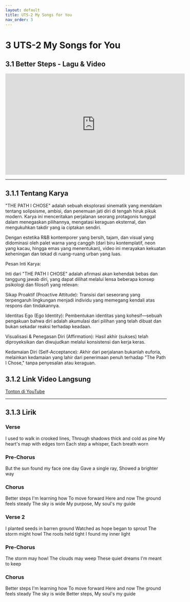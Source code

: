 ```yaml
---
layout: default
title: UTS-2 My Songs for You
nav_order: 3
---
```


# 3 UTS-2 My Songs for You

## 3.1 Better Steps - Lagu & Video

<div align="center">
    <iframe width="560" height="315" src="https://www.youtube.com/embed/dQw4w9WgXcQ" title="YouTube video player" frameborder="0" allow="accelerometer; autoplay; clipboard-write; encrypted-media; gyroscope; picture-in-picture" allowfullscreen></iframe>
</div>

---

## 3.1.1 Tentang Karya

"THE PATH I CHOSE" adalah sebuah eksplorasi sinematik yang mendalam tentang solipsisme, ambisi, dan penemuan jati diri di tengah hiruk pikuk modern. Karya ini menceritakan perjalanan seorang protagonis tunggal dalam menegaskan pilihannya, mengatasi keraguan eksternal, dan mengukuhkan takdir yang ia ciptakan sendiri.

Dengan estetika R&B kontemporer yang bersih, tajam, dan visual yang didominasi oleh palet warna yang canggih (dari biru kontemplatif, neon yang kacau, hingga emas yang menentukan), video ini merayakan kekuatan keheningan dan tekad di ruang-ruang urban yang luas.

Pesan Inti Karya:

Inti dari "THE PATH I CHOSE" adalah afirmasi akan kehendak bebas dan tanggung jawab diri, yang dapat dilihat melalui lensa beberapa konsep psikologi dan filosofi yang relevan:

Sikap Proaktif (Proactive Attitude): Transisi dari seseorang yang terpengaruh lingkungan menjadi individu yang memegang kendali atas respons dan tindakannya.

Identitas Ego (Ego Identity): Pembentukan identitas yang kohesif—sebuah pengakuan bahwa diri adalah akumulasi dari pilihan yang telah dibuat dan bukan sekadar reaksi terhadap keadaan.

Visualisasi & Penegasan Diri (Affirmation): Hasil akhir (sukses) telah diproyeksikan dan diwujudkan melalui konsistensi dan kerja keras.

Kedamaian Diri (Self-Acceptance): Akhir dari perjalanan bukanlah euforia, melainkan kedamaian yang lahir dari penerimaan penuh terhadap "The Path I Chose," tanpa penyesalan atau keraguan.

## 3.1.2 Link Video Langsung

[Tonton di YouTube](https://www.youtube.com/watch?v=dQw4w9WgXcQ)

---

## 3.1.3 Lirik

### Verse

I used to walk in crooked lines,
Through shadows thick and cold as pine
My heart's map with edges torn
Each step a whisper,
Each breath worn

### Pre-Chorus

But the sun found my face one day
Gave a single ray,
Showed a brighter way

### Chorus

Better steps
I'm learning how
To move forward
Here and now
The ground feels steady
The sky is wide
My purpose,
My soul's my guide

### Verse 2

I planted seeds in barren ground
Watched as hope began to sprout
The storm might howl
The roots held tight
I found my inner light

### Pre-Chorus

The storm may howl
The clouds may weep
These quiet dreams I'm meant to keep

### Chorus

Better steps
I'm learning how
To move forward
Here and now
The ground feels steady
The sky is wide
Better steps,
My soul's my guide
